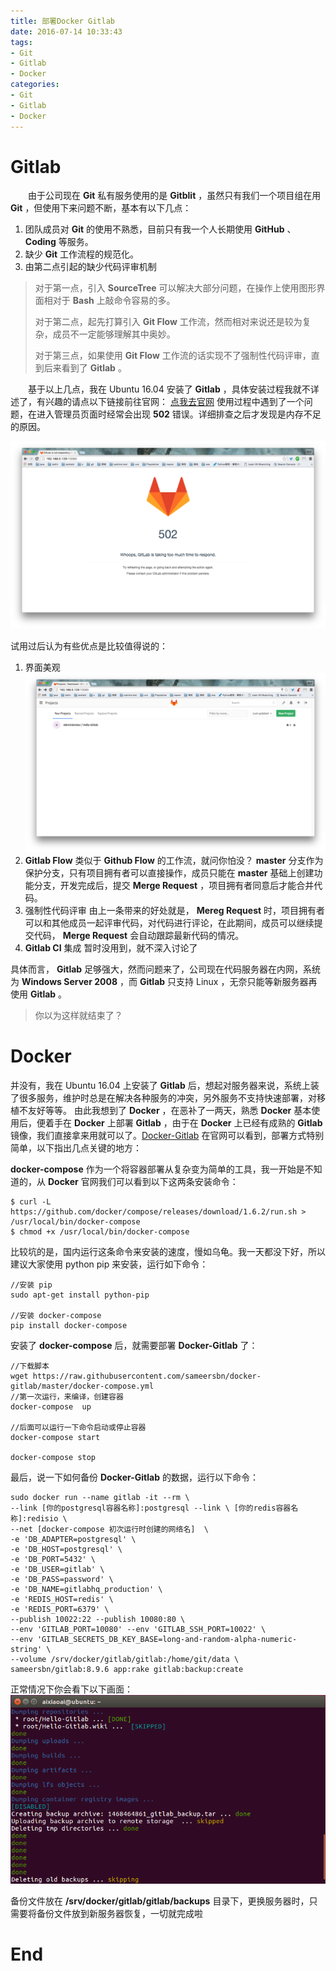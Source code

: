 ```yaml
---
title: 部署Docker Gitlab
date: 2016-07-14 10:33:43
tags:
- Git
- Gitlab
- Docker
categories:
- Git
- Gitlab
- Docker
---
```


# Gitlab

　　由于公司现在 **Git** 私有服务使用的是 **Gitblit** ，虽然只有我们一个项目组在用 **Git** ，但使用下来问题不断，基本有以下几点：

1. 团队成员对 **Git** 的使用不熟悉，目前只有我一个人长期使用 **GitHub** 、 **Coding** 等服务。
2. 缺少 **Git** 工作流程的规范化。
3. 由第二点引起的缺少代码评审机制

> 对于第一点，引入 **SourceTree** 可以解决大部分问题，在操作上使用图形界面相对于 **Bash** 上敲命令容易的多。
>
> 对于第二点，起先打算引入 **Git Flow** 工作流，然而相对来说还是较为复杂，成员不一定能够理解其中奥妙。
>
> 对于第三点，如果使用 **Git Flow** 工作流的话实现不了强制性代码评审，直到后来看到了 **Gitlab** 。

　　基于以上几点，我在 Ubuntu 16.04 安装了 **Gitlab** ，具体安装过程我就不详述了，有兴趣的请点以下链接前往官网： [点我去官网](https://gitlab.com/) 使用过程中遇到了一个问题，在进入管理员页面时经常会出现 **502** 错误。详细排查之后才发现是内存不足的原因。

[![gitlab502](/images/20160714gitlab502.png)](https://jjandxa.github.io/images/20160714gitlab502.png)

试用过后认为有些优点是比较值得说的：

1. 界面美观
   [![gitlabindex](/images/20160714gitlabindex.png)](https://jjandxa.github.io/images/20160714gitlabindex.png)
2. **Gitlab Flow**
   类似于 **Github Flow** 的工作流，就问你怕没？
   **master** 分支作为保护分支，只有项目拥有者可以直接操作，成员只能在 **master** 基础上创建功能分支，开发完成后，提交 **Merge Request** ，项目拥有者同意后才能合并代码。
3. 强制性代码评审
   由上一条带来的好处就是， **Mereg Request** 时，项目拥有者可以和其他成员一起评审代码，对代码进行评论，在此期间，成员可以继续提交代码， **Merge Request** 会自动跟踪最新代码的情况。
4. **Gitlab CI** 集成
   暂时没用到，就不深入讨论了

具体而言， **Gitlab** 足够强大，然而问题来了，公司现在代码服务器在内网，系统为 **Windows Server 2008** ，而 **Gitlab** 只支持 Linux ，无奈只能等新服务器再使用 **Gitlab** 。

> 你以为这样就结束了？

# Docker

并没有，我在 Ubuntu 16.04 上安装了 **Gitlab** 后，想起对服务器来说，系统上装了很多服务，维护时总是在解决各种服务的冲突，另外服务不支持快速部署，对移植不友好等等。
由此我想到了 **Docker** ，在恶补了一两天，熟悉 **Docker** 基本使用后，便着手在 **Docker** 上部署 **Gitlab** ，由于在 **Docker** 上已经有成熟的 **Gitlab** 镜像，我们直接拿来用就可以了。[Docker-Gitlab](https://www.damagehead.com/docker-gitlab/) 在官网可以看到，部署方式特别简单，以下指出几点关键的地方：

**docker-compose**
作为一个将容器部署从复杂变为简单的工具，我一开始是不知道的，从 **Docker** 官网我们可以看到以下这两条安装命令：

```
$ curl -L https://github.com/docker/compose/releases/download/1.6.2/run.sh > /usr/local/bin/docker-compose
$ chmod +x /usr/local/bin/docker-compose
```

比较坑的是，国内运行这条命令来安装的速度，慢如乌龟。我一天都没下好，所以建议大家使用 python pip 来安装，运行如下命令：

```
//安装 pip
sudo apt-get install python-pip

//安装 docker-compose
pip install docker-compose

```

安装了 **docker-compose** 后，就需要部署 **Docker-Gitlab** 了：

```
//下载脚本
wget https://raw.githubusercontent.com/sameersbn/docker-gitlab/master/docker-compose.yml
//第一次运行，来编译，创建容器
docker-compose  up

//后面可以运行一下命令启动或停止容器
docker-compose start

docker-compose stop

```

最后，说一下如何备份 **Docker-Gitlab** 的数据，运行以下命令：

```
sudo docker run --name gitlab -it --rm \
--link [你的postgresql容器名称]:postgresql --link \ [你的redis容器名称]:redisio \
--net [docker-compose 初次运行时创建的网络名]  \
-e 'DB_ADAPTER=postgresql' \
-e 'DB_HOST=postgresql' \
-e 'DB_PORT=5432' \
-e 'DB_USER=gitlab' \
-e 'DB_PASS=password' \
-e 'DB_NAME=gitlabhq_production' \
-e 'REDIS_HOST=redis' \
-e 'REDIS_PORT=6379' \
--publish 10022:22 --publish 10080:80 \
--env 'GITLAB_PORT=10080' --env 'GITLAB_SSH_PORT=10022' \
--env 'GITLAB_SECRETS_DB_KEY_BASE=long-and-random-alpha-numeric-string' \
--volume /srv/docker/gitlab/gitlab:/home/git/data \
sameersbn/gitlab:8.9.6 app:rake gitlab:backup:create

```

正常情况下你会看下以下画面：
[![docker-gitlab backup](/images/20160714dockergitlabbackup.png)](https://jjandxa.github.io/images/20160714dockergitlabbackup.png)

备份文件放在 **/srv/docker/gitlab/gitlab/backups** 目录下，更换服务器时，只需要将备份文件放到新服务器恢复，一切就完成啦

# End
